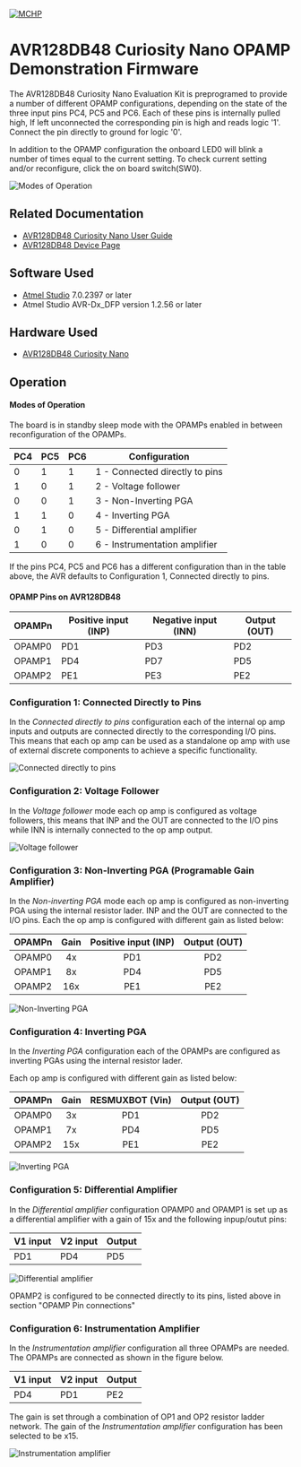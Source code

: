 [![MCHP](images/microchip.png)](https://www.microchip.com)

# AVR128DB48 Curiosity Nano OPAMP Demonstration Firmware

The AVR128DB48 Curiosity Nano Evaluation Kit is preprogramed to provide a number of different OPAMP configurations, depending on the state of the three input pins PC4, PC5 and PC6. Each of these pins is internally pulled high, If left unconnected the corresponding pin is high and reads logic '1'. Connect the pin directly to ground for logic '0'.

In addition to the OPAMP configuration the onboard LED0 will blink a number of times equal to the current setting. To check current setting and/or reconfigure, click the on board switch(SW0).

![Modes of Operation](images/modes_of_operation.png)

## Related Documentation

* [AVR128DB48 Curiosity Nano User Guide](https://microchip.com/DSxxxxxxxxxx) <!-- TODO: Update link once assigned -->
* [AVR128DB48 Device Page](https://www.microchip.com/wwwproducts/en/AVR128DB48)

## Software Used

* [Atmel Studio](https://www.microchip.com/mplab/avr-support/atmel-studio-7) 7.0.2397 or later
* Atmel Studio AVR-Dx_DFP version 1.2.56 or later

## Hardware Used

* [AVR128DB48 Curiosity Nano](https://www.microchip.com/DevelopmentTools/ProductDetails/PartNO/EV35L43A)

## Operation

#### Modes of Operation

The board is in standby sleep mode with the OPAMPs enabled in between reconfiguration of the OPAMPs.

| PC4 | PC5 | PC6 | Configuration                  |  
| --- | --- | --- | -------------                  |
|  0  |  1  |  1  | 1 - Connected directly to pins |
|  1  |  0  |  1  | 2 - Voltage follower           |
|  0  |  0  |  1  | 3 - Non-Inverting PGA          |
|  1  |  1  |  0  | 4 - Inverting PGA              |
|  0  |  1  |  0  | 5 - Differential amplifier     |
|  1  |  0  |  0  | 6 - Instrumentation amplifier  |  

If the pins PC4, PC5 and PC6 has a different configuration than in the table above, the AVR defaults to Configuration 1, Connected directly to pins.

#### OPAMP Pins on AVR128DB48

| OPAMPn | Positive input (INP) | Negative input (INN) | Output (OUT) |
| ------ | -------------------- | -------------------- | ------------ |
| OPAMP0 |         PD1          |          PD3         |     PD2      |
| OPAMP1 |         PD4          |          PD7         |     PD5      |
| OPAMP2 |         PE1          |          PE3         |     PE2      |

### Configuration 1: Connected Directly to Pins

In the *Connected directly to pins* configuration each of the internal op amp inputs and outputs are connected directly to the corresponding I/O pins. This means that each op amp can be used as a standalone op amp with use of external discrete components to achieve a specific functionality.

![Connected directly to pins](images/OPn_PinConnected.png)

### Configuration 2: Voltage Follower

In the *Voltage follower* mode each op amp is configured as voltage followers, this means that INP and the OUT are connected to the I/O pins while INN is internally connected to the op amp output. 

![Voltage follower](images/OPn_VoltageFollower.png)

### Configuration 3: Non-Inverting PGA (Programable Gain Amplifier)

In the *Non-inverting PGA* mode each op amp is configured as non-inverting PGA using the internal resistor lader. INP and the OUT are connected to the I/O pins. Each the op amp is configured with different gain as listed below: 

| OPAMPn | Gain | Positive input (INP) | Output (OUT) |
| :----: | :--: | :------------------: | :----------: |
| OPAMP0 |  4x  |         PD1          |     PD2      |
| OPAMP1 |  8x  |         PD4          |     PD5      |
| OPAMP2 | 16x  |         PE1          |     PE2      |

![Non-Inverting PGA](images/OPn_NonInvertingPGA.png)

### Configuration 4: Inverting PGA

In the *Inverting PGA* configuration each of the OPAMPs are configured as inverting PGAs using the internal resistor lader.

Each op amp is configured with different gain as listed below:

| OPAMPn | Gain |   RESMUXBOT (Vin)   | Output (OUT) |
| :----: | :--: | :-----------------: | :----------: |
| OPAMP0 |  3x  |        PD1          |     PD2      |
| OPAMP1 |  7x  |        PD4          |     PD5      |
| OPAMP2 | 15x  |        PE1          |     PE2      |

![Inverting PGA](images/OPn_InvertingPGA.png)

### Configuration 5: Differential Amplifier

In the *Differential amplifier* configuration OPAMP0 and OPAMP1 is set up as a differential amplifier with a gain of 15x and the following inpup/outut pins:

| V1 input | V2 input | Output |
| -------- | -------- | ------ |
|   PD1    |   PD4    |   PD5  |

![Differential amplifier](images/OPn_TwoOaDiffAmp.png)

OPAMP2 is configured to be connected directly to its pins, listed above in section "OPAMP Pin connections"

### Configuration 6: Instrumentation Amplifier

In the *Instrumentation amplifier* configuration all three OPAMPs are needed. The OPAMPs are connected as shown in the figure below.

| V1 input | V2 input | Output |
| -------- | -------- | ------ |
|   PD4    |   PD1    |   PE2  |

The gain is set through a combination of OP1 and OP2 resistor ladder network. The gain of the *Instrumentation amplifier* configuration has been selected to be x15.

![Instrumentation amplifier](images/OPn_InstruAmplifier.png)
